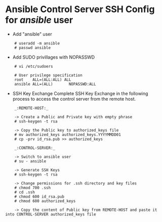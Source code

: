 # Ansible Control Server SSH Config for ***ansible*** user

- Add "ansible" user
```
	# useradd -m ansible
	# passwd ansible
```

- Add SUDO privillages with NOPASSWD
```
	# vi /etc/sudoers
	
	# User privilege specification
	root    ALL=(ALL:ALL) ALL
	ansible ALL=(ALL)       NOPASSWD:ALL
```

- SSH Key Exchange
Complete SSH Key Exchange in the following process to access the control server from the remote host.
```
	_:REMOTE-HOST:_
	
	-> Create a Public and Private key with empty phrase
	# ssh-keygen -t rsa
	
	-> Copy the Public key to authorized_keys file
	# mv authorized_keys authorized_keys.YYYYMMDD01
	# cp -prv id_rsa.pub >> authorized_keys
	
	_:CONTROL-SERVER:_
	
	-> Switch to ansible user
	# su - ansible
	
	-> Generate SSH Keys
	# ssh-keygen -t rsa
	
	-> Change permissions for .ssh directory and key files
	# chmod 700 .ssh
	# cd .ssh
	# chmod 600 id_rsa.pub
	# chmod 600 authorized_keys
	
	-> Copy the content of Public key from REMOTE-HOST and paste it into CONTROL-SERVER authorized_keys file
```
